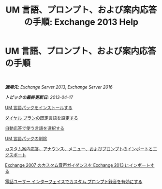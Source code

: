 ﻿---
title: 'UM 言語、プロンプト、および案内応答の手順: Exchange 2013 Help'
TOCTitle: UM 言語、プロンプト、および案内応答の手順
ms:assetid: 935bcf76-f27d-406e-962b-3adb014cf76e
ms:mtpsurl: https://technet.microsoft.com/ja-jp/library/JJ863293(v=EXCHG.150)
ms:contentKeyID: 50555819
ms.date: 04/24/2018
mtps_version: v=EXCHG.150
ms.translationtype: HT
---

# UM 言語、プロンプト、および案内応答の手順

 

_**適用先:** Exchange Server 2013, Exchange Server 2016_

_**トピックの最終更新日:** 2013-04-17_

[UM 言語パックをインストールする](install-a-um-language-pack-exchange-2013-help.md)

[ダイヤル プランの既定言語を設定する](set-the-default-language-on-a-dial-plan-exchange-2013-help.md)

[自動応答で使う言語を選択する](select-the-language-for-an-auto-attendant-exchange-2013-help.md)

[UM 言語パックの削除](remove-a-um-language-pack-exchange-2013-help.md)

[カスタム案内応答、アナウンス、メニュー、およびプロンプトのインポートとエクスポート](import-and-export-custom-greetings-announcements-menus-and-prompts-exchange-2013-help.md)

[Exchange 2007 のカスタム音声ガイダンスを Exchange 2013 にインポートする](import-custom-prompts-from-exchange-2007-to-exchange-2013-exchange-2013-help.md)

[電話ユーザー インターフェイスでカスタム プロンプト録音を有効にする](enable-custom-prompt-recording-using-the-telephone-user-interface-exchange-2013-help.md)

